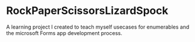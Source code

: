 # RockPaperScissorsLizardSpock
A learning project I created to teach myself usecases for enumerables and the microsoft Forms app development process.
